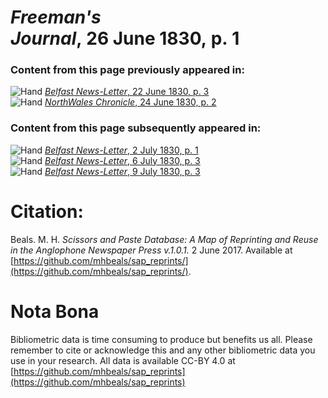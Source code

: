 # *Freeman's Journal*, 26 June 1830, p. 1  
  
### Content from this page previously appeared in:  
![Hand](http://scissorsandpaste.net/wp-content/uploads/2017/06/smallhandpointer.png) [*Belfast News-Letter*, 22 June 1830, p. 3](https://mhbeals.github.io/sap_html/Belfast-News-Letter/Belfast-News-Letter-22-June-1830-p-3)  
![Hand](http://scissorsandpaste.net/wp-content/uploads/2017/06/smallhandpointer.png) [*NorthWales Chronicle*, 24 June 1830, p. 2](https://mhbeals.github.io/sap_html/NorthWales-Chronicle/NorthWales-Chronicle-24-June-1830-p-2)  
  
### Content from this page subsequently appeared in:  
![Hand](http://scissorsandpaste.net/wp-content/uploads/2017/06/smallhandpointer.png) [*Belfast News-Letter*, 2 July 1830, p. 1](https://mhbeals.github.io/sap_html/Belfast-News-Letter/Belfast-News-Letter-2-July-1830-p-1)  
![Hand](http://scissorsandpaste.net/wp-content/uploads/2017/06/smallhandpointer.png) [*Belfast News-Letter*, 6 July 1830, p. 3](https://mhbeals.github.io/sap_html/Belfast-News-Letter/Belfast-News-Letter-6-July-1830-p-3)  
![Hand](http://scissorsandpaste.net/wp-content/uploads/2017/06/smallhandpointer.png) [*Belfast News-Letter*, 9 July 1830, p. 3](https://mhbeals.github.io/sap_html/Belfast-News-Letter/Belfast-News-Letter-9-July-1830-p-3)  


# Citation: 

Beals. M. H. *Scissors and Paste Database: A Map of Reprinting and Reuse in the Anglophone Newspaper Press v.1.0.1.* 2 June 2017. Available at [https://github.com/mhbeals/sap_reprints/](https://github.com/mhbeals/sap_reprints/). 

# Nota Bona

Bibliometric data is time consuming to produce but benefits us all. Please remember to cite or acknowledge this and any other bibliometric data you use in your research. All data is available CC-BY 4.0 at [https://github.com/mhbeals/sap_reprints](https://github.com/mhbeals/sap_reprints)